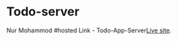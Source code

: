 # Todo-server
Nur Mohammod 
#hosted Link - Todo-App-Server[Live site](https://safe-meadow-13717.herokuapp.com/).
